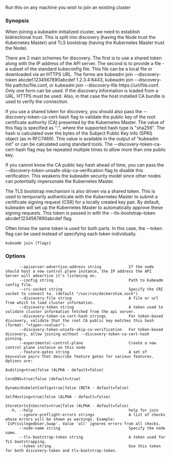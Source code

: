 
Run this on any machine you wish to join an existing cluster

### Synopsis


When joining a kubeadm initialized cluster, we need to establish
bidirectional trust. This is split into discovery (having the Node
trust the Kubernetes Master) and TLS bootstrap (having the Kubernetes
Master trust the Node).

There are 2 main schemes for discovery. The first is to use a shared
token along with the IP address of the API server. The second is to
provide a file - a subset of the standard kubeconfig file. This file
can be a local file or downloaded via an HTTPS URL. The forms are
kubeadm join --discovery-token abcdef.1234567890abcdef 1.2.3.4:6443,
kubeadm join --discovery-file path/to/file.conf, or kubeadm join
--discovery-file https://url/file.conf. Only one form can be used. If
the discovery information is loaded from a URL, HTTPS must be used.
Also, in that case the host installed CA bundle is used to verify
the connection.

If you use a shared token for discovery, you should also pass the
--discovery-token-ca-cert-hash flag to validate the public key of the
root certificate authority (CA) presented by the Kubernetes Master. The
value of this flag is specified as "<hash-type>:<hex-encoded-value>",
where the supported hash type is "sha256". The hash is calculated over
the bytes of the Subject Public Key Info (SPKI) object (as in RFC7469).
This value is available in the output of "kubeadm init" or can be
calculated using standard tools. The --discovery-token-ca-cert-hash flag
may be repeated multiple times to allow more than one public key.

If you cannot know the CA public key hash ahead of time, you can pass
the --discovery-token-unsafe-skip-ca-verification flag to disable this
verification. This weakens the kubeadm security model since other nodes
can potentially impersonate the Kubernetes Master.

The TLS bootstrap mechanism is also driven via a shared token. This is
used to temporarily authenticate with the Kubernetes Master to submit a
certificate signing request (CSR) for a locally created key pair. By
default, kubeadm will set up the Kubernetes Master to automatically
approve these signing requests. This token is passed in with the
--tls-bootstrap-token abcdef.1234567890abcdef flag.

Often times the same token is used for both parts. In this case, the
--token flag can be used instead of specifying each token individually.


```
kubeadm join [flags]
```

### Options

```
      --apiserver-advertise-address string            If the node should host a new control plane instance, the IP address the API Server will advertise it's listening on.
      --config string                                 Path to kubeadm config file.
      --cri-socket string                             Specify the CRI socket to connect to. (default "/var/run/dockershim.sock")
      --discovery-file string                         A file or url from which to load cluster information.
      --discovery-token string                        A token used to validate cluster information fetched from the api server.
      --discovery-token-ca-cert-hash strings          For token-based discovery, validate that the root CA public key matches this hash (format: "<type>:<value>").
      --discovery-token-unsafe-skip-ca-verification   For token-based discovery, allow joining without --discovery-token-ca-cert-hash pinning.
      --experimental-control-plane                    Create a new control plane instance on this node
      --feature-gates string                          A set of key=value pairs that describe feature gates for various features. Options are:
                                                      Auditing=true|false (ALPHA - default=false)
                                                      CoreDNS=true|false (default=true)
                                                      DynamicKubeletConfig=true|false (BETA - default=false)
                                                      SelfHosting=true|false (ALPHA - default=false)
                                                      StoreCertsInSecrets=true|false (ALPHA - default=false)
  -h, --help                                          help for join
      --ignore-preflight-errors strings               A list of checks whose errors will be shown as warnings. Example: 'IsPrivilegedUser,Swap'. Value 'all' ignores errors from all checks.
      --node-name string                              Specify the node name.
      --tls-bootstrap-token string                    A token used for TLS bootstrapping.
      --token string                                  Use this token for both discovery-token and tls-bootstrap-token.
```

